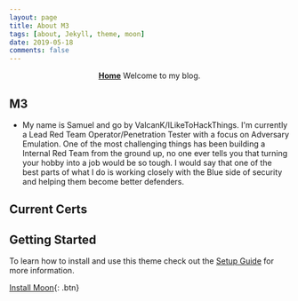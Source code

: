 ```yaml
---
layout: page
title: About M3
tags: [about, Jekyll, theme, moon]
date: 2019-05-18
comments: false
---
```

    
<center><a href="https://valcank.github.io/"><b>Home</b></a> Welcome to my blog.</center>

## M3
* My name is Samuel and go by ValcanK/ILikeToHackThings. I'm currently a Lead Red Team Operator/Penetration Tester with a focus on Adversary Emulation. One of the most challenging things has been building a Internal Red Team from the ground up, no one ever tells you that turning your hobby into a job would be so tough. I would say that one of the best parts of what I do is working closely with the Blue side of security and helping them become better defenders.

## Current Certs


## Getting Started

To learn how to install and use this theme check out the [Setup Guide](http://taylantatli.me/Moon/moon-theme/) for more information.
      
[Install Moon](https://github.com/TaylanTatli/Moon){: .btn}
